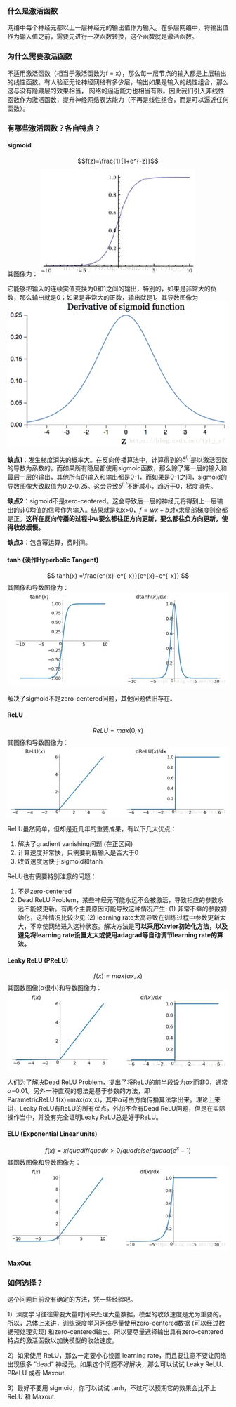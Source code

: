 ### 什么是激活函数
网络中每个神经元都以上一层神经元的输出值作为输入。在多层网络中，将输出值作为输入值之前，需要先进行一次函数转换，这个函数就是激活函数。

### 为什么需要激活函数
不适用激活函数（相当于激活函数为f = x），那么每一层节点的输入都是上层输出的线性函数。有人验证无论神经网络有多少层，输出如果是输入的线性组合，那么这与没有隐藏层的效果相当，
网络的逼近能力也相当有限。因此我们引入非线性函数作为激活函数，提升神经网络表达能力（不再是线性组合，而是可以逼近任何函数）。

### 有哪些激活函数？各自特点？
#### sigmoid
$$f(z)=\frac{1}{1+e^{-z}}$$
其图像为：
![image](https://raw.githubusercontent.com/CPS-zhangX/PhD-Study/master/images/sigmoid.png)

它能够把输入的连续实值变换为0和1之间的输出，特别的，如果是非常大的负数，那么输出就是0；如果是非常大的正数，输出就是1。其导数图像为
![image](https://raw.githubusercontent.com/CPS-zhangX/PhD-Study/master/images/derivativesigmoid.png)

**缺点1**：发生梯度消失的概率大。在反向传播算法中，计算得到的$\delta ^{i,l}$是以激活函数的导数为系数的。而如果所有隐层都使用sigmoid函数，那么除了第一层的输入和最后一层的输出，其他所有的输入和输出都是0-1，而如果是0-1之间，sigmoid的导数图像大致取值为0.2-0.25。这会导致$\delta ^{i,l}$不断减小，趋近于0，梯度消失。

**缺点2**：sigmoid不是zero-centered。这会导致后一层的神经元将得到上一层输出的非0均值的信号作为输入。结果就是如x>0，$f = wx+b$对x求局部梯度则全都是正。**这样在反向传播的过程中w要么都往正方向更新，要么都往负方向更新，使得收敛缓慢。**

**缺点3**：包含幂运算，费时间。

#### tanh (读作Hyperbolic Tangent)
$$ tanh(x) =\frac{e^{x}-e^{-x}}{e^{x}+e^{-x}} $$
其图像和导数图像为：
![image](https://raw.githubusercontent.com/CPS-zhangX/PhD-Study/master/images/tanh.png)

解决了sigmoid不是zero-centered问题，其他问题依旧存在。

#### ReLU
$$ ReLU = max(0,x)$$
其图像和导数图像为：
![image](https://raw.githubusercontent.com/CPS-zhangX/PhD-Study/master/images/relu.png)

ReLU虽然简单，但却是近几年的重要成果，有以下几大优点：

1. 解决了gradient vanishing问题 (在正区间)
2. 计算速度非常快，只需要判断输入是否大于0
3. 收敛速度远快于sigmoid和tanh

ReLU也有需要特别注意的问题：

1. 不是zero-centered
2. Dead ReLU Problem，某些神经元可能永远不会被激活，导致相应的参数永远不能被更新。有两个主要原因可能导致这种情况产生: (1) 非常不幸的参数初始化，这种情况比较少见 (2) learning rate太高导致在训练过程中参数更新太大，不幸使网络进入这种状态。解决方法是**可以采用Xavier初始化方法，以及避免将learning rate设置太大或使用adagrad等自动调节learning rate的算法。**


#### Leaky ReLU (PReLU)
$$ f(x)=max(\alpha x, x) $$
其函数图像($\alpha$很小)和导数图像为：
![image](https://raw.githubusercontent.com/CPS-zhangX/PhD-Study/master/images/prelu.png)

人们为了解决Dead ReLU Problem，提出了将ReLU的前半段设为$\alpha x$而非0，通常$\alpha$=0.01。另外一种直观的想法是基于参数的方法，即ParametricReLU:f(x)=max($\alpha$x,x)，其中$\alpha$可由方向传播算法学出来。理论上来讲，Leaky ReLU有ReLU的所有优点，外加不会有Dead ReLU问题，但是在实际操作当中，并没有完全证明Leaky ReLU总是好于ReLU。

#### ELU (Exponential Linear units)
$$ f(x) = x    /quad  if  /quad    x>0   /quad   else  /quad    \alpha (e^x-1) $$
其函数图像和导数图像为：
![image](https://raw.githubusercontent.com/CPS-zhangX/PhD-Study/master/images/elu.png)
#### MaxOut

### 如何选择？
这个问题目前没有确定的方法，凭一些经验吧。

1）深度学习往往需要大量时间来处理大量数据，模型的收敛速度是尤为重要的。所以，总体上来讲，训练深度学习网络尽量使用zero-centered数据 (可以经过数据预处理实现) 和zero-centered输出。所以要尽量选择输出具有zero-centered特点的激活函数以加快模型的收敛速度。

2）如果使用 ReLU，那么一定要小心设置 learning rate，而且要注意不要让网络出现很多 “dead” 神经元，如果这个问题不好解决，那么可以试试 Leaky ReLU、PReLU 或者 Maxout.

3）最好不要用 sigmoid，你可以试试 tanh，不过可以预期它的效果会比不上 ReLU 和 Maxout.
